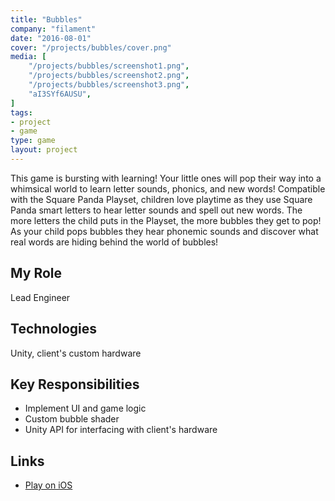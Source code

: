 ```yaml
---
title: "Bubbles"
company: "filament"
date: "2016-08-01"
cover: "/projects/bubbles/cover.png"
media: [
    "/projects/bubbles/screenshot1.png",
    "/projects/bubbles/screenshot2.png",
    "/projects/bubbles/screenshot3.png",
    "aI3SYf6AUSU",
]
tags:
- project
- game
type: game
layout: project
---
```


This game is bursting with learning! Your little ones will pop their way into a whimsical world to learn letter sounds, phonics, and new words! Compatible with the Square Panda Playset, children love playtime as they use Square Panda smart letters to hear letter sounds and spell out new words. The more letters the child puts in the Playset, the more bubbles they get to pop! As your child pops bubbles they hear phonemic sounds and discover what real words are hiding behind the world of bubbles! 

## My Role
Lead Engineer

## Technologies
Unity, client's custom hardware

## Key Responsibilities
* Implement UI and game logic
* Custom bubble shader
* Unity API for interfacing with client's hardware

## Links
* [Play on iOS](https://itunes.apple.com/us/app/square-panda-bubbles/id1162301083?mt=8)